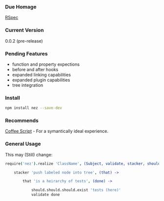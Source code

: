 ### Due Homage

[RSpec](http://rspec.info/)

### Current Version

0.0.2 (pre-release)

### Pending Features

* function and property expections
* before and after hooks
* expanded linking capabilities
* expanded plugin capabilities
* tree integration

### Install

```bash
npm install nez --save-dev
```

### Recommends

[Coffee Script](http://coffeescript.org/) - For a symantically ideal experience.

### General Usage

This may (Still) change:

```coffee
require('nez').realize 'ClassName', (Subject, validate, stacker, should,,, moduleN ) ->

    stacker 'push labeled node into tree', (that) ->

        that 'is a heirarchy of tests', (done) ->

            should.should.should.exist 'tests (here)'
            validate done


```

